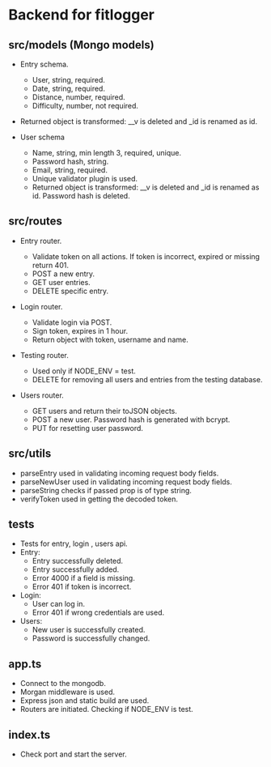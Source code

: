 # Backend for fitlogger

## src/models (Mongo models)

- Entry schema.
  - User, string, required.
  - Date, string, required.
  - Distance, number, required.
  - Difficulty, number, not required.
- Returned object is transformed: __v is deleted and _id is renamed as id.

- User schema
  - Name, string, min length 3, required, unique.
  - Password hash, string.
  - Email, string, required.
  - Unique validator plugin is used.
  - Returned object is transformed: __v is deleted and _id is renamed as id. Password hash is deleted.

## src/routes

- Entry router.
  - Validate token on all actions. If token is incorrect, expired or missing return 401.
  - POST a new entry.
  - GET user entries.
  - DELETE specific entry.

- Login router.
  - Validate login via POST.
  - Sign token, expires in 1 hour.
  - Return object with token, username and name.

- Testing router.
  - Used only if NODE_ENV = test.
  - DELETE for removing all users and entries from the testing database.

- Users router.
  - GET users and return their toJSON objects.
  - POST a new user. Password hash is generated with bcrypt.
  - PUT for resetting user password.

## src/utils

- parseEntry used in validating incoming request body fields.
- parseNewUser used in validating incoming request body fields.
- parseString checks if passed prop is of type string.
- verifyToken used in getting the decoded token. 

## tests

- Tests for entry, login , users api.
- Entry:
  - Entry successfully deleted.
  - Entry successfully added.
  - Error 4000 if a field is missing. 
  - Error 401 if token is incorrect.
- Login:
  - User can log in.
  - Error 401 if wrong credentials are used.
- Users:
  - New user is successfully created.
  - Password is successfully changed.

## app.ts
- Connect to the mongodb.
- Morgan middleware is used.
- Express json and static build are used.
- Routers are initiated. Checking if NODE_ENV is test.

## index.ts
- Check port and start the server.